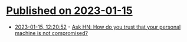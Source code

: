 # [Published on 2023-01-15](index.md)

* [2023-01-15, 12:20:52](https://news.ycombinator.com/item?id=34388866) - [Ask HN: How do you trust that your personal machine is not compromised?](https://news.ycombinator.com/item?id=34388866)
